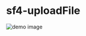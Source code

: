 # sf4-uploadFile

![demo image](https://github.com/medjalil/sf4-uploadFile/blob/master/public/demo.png)

